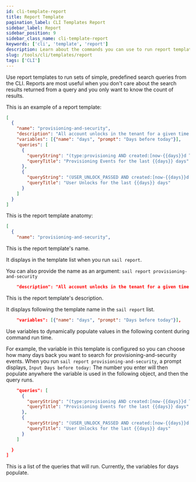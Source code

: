 ```yaml
---
id: cli-template-report
title: Report Template
pagination_label: CLI Templates Report
sidebar_label: Report
sidebar_position: 9
sidebar_class_name: cli-template-report
keywords: ['cli', 'template', 'report']
description: Learn about the commands you can use to run report templates from the CLI.
slug: /tools/cli/templates/report
tags: ['CLI']
---
```


Use report templates to run sets of simple, predefined search queries from the CLI. Reports are most useful when you don't care about the search results returned from a query and you only want to know the count of results.

This is an example of a report template:

```json
[
  {
    "name": "provisioning-and-security",
    "description": "All account unlocks in the tenant for a given time range",
    "variables": [{"name": "days", "prompt": "Days before today"}],
    "queries": [
      {
        "queryString": "(type:provisioning AND created:[now-{{days}}d TO now])",
        "queryTitle": "Provisioning Events for the last {{days}} days"
      },
      {
        "queryString": "(USER_UNLOCK_PASSED AND created:[now-{{days}}d TO now])",
        "queryTitle": "User Unlocks for the last {{days}} days"
      }
    ]
  }
]
```

This is the report template anatomy:

```json
[
  {
    "name": "provisioning-and-security",
```

This is the report template's name. 

It displays in the template list when you run `sail report`. 

You can also provide the name as an argument: `sail report provisioning-and-security`

```json
    "description": "All account unlocks in the tenant for a given time range",
```

This is the report template's description. 

It displays following the template name in the `sail report` list. 

```json
    "variables": [{"name": "days", "prompt": "Days before today"}],
```

Use variables to dynamically populate values in the following content during command run time. 

For example, the variable in this template is configured so you can choose how many days back you want to search for provisioning-and-security events. When you run `sail report provisioning-and-security`, a prompt displays, `Input Days before today:` The number you enter will then populate anywhere the variable is used in the following object, and then the query runs. 

```json
    "queries": [
      {
        "queryString": "(type:provisioning AND created:[now-{{days}}d TO now])",
        "queryTitle": "Provisioning Events for the last {{days}} days"
      },
      {
        "queryString": "(USER_UNLOCK_PASSED AND created:[now-{{days}}d TO now])",
        "queryTitle": "User Unlocks for the last {{days}} days"
      }
    ]

  }
]
```

This is a list of the queries that will run. Currently, the variables for days populate. 
